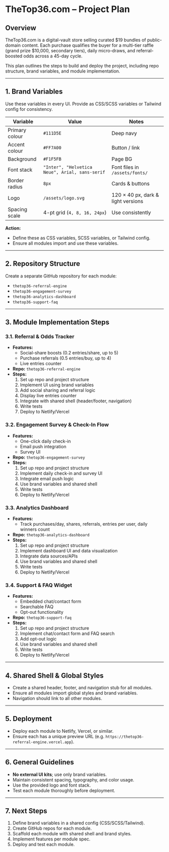# TheTop36.com – Project Plan

## Overview
TheTop36.com is a digital-vault store selling curated $19 bundles of public-domain content. Each purchase qualifies the buyer for a multi-tier raffle (grand prize $10,000, secondary tiers), daily micro-draws, and referral-boosted odds across a 45-day cycle.

This plan outlines the steps to build and deploy the project, including repo structure, brand variables, and module implementation.

---

## 1. Brand Variables
Use these variables in every UI. Provide as CSS/SCSS variables or Tailwind config for consistency.

| Variable         | Value                                                      | Notes                                 |
|------------------|------------------------------------------------------------|---------------------------------------|
| Primary colour   | `#111D5E`                                                  | Deep navy                             |
| Accent colour    | `#FF7A00`                                                  | Button / link                         |
| Background       | `#F1F5FB`                                                  | Page BG                               |
| Font stack       | `"Inter", "Helvetica Neue", Arial, sans-serif`           | Font files in `/assets/fonts/`        |
| Border radius    | `8px`                                                      | Cards & buttons                       |
| Logo             | `/assets/logo.svg`                                         | 120 × 40 px, dark & light versions    |
| Spacing scale    | 4-pt grid (`4, 8, 16, 24px`)                               | Use consistently                      |

**Action:**
- Define these as CSS variables, SCSS variables, or Tailwind config.
- Ensure all modules import and use these variables.

---

## 2. Repository Structure
Create a separate GitHub repository for each module:

- `thetop36-referral-engine`
- `thetop36-engagement-survey`
- `thetop36-analytics-dashboard`
- `thetop36-support-faq`

---

## 3. Module Implementation Steps

### 3.1. Referral & Odds Tracker
- **Features:**
  - Social-share boosts (0.2 entries/share, up to 5)
  - Purchase referrals (0.5 entries/buy, up to 4)
  - Live entries counter
- **Repo:** `thetop36-referral-engine`
- **Steps:**
  1. Set up repo and project structure
  2. Implement UI using brand variables
  3. Add social sharing and referral logic
  4. Display live entries counter
  5. Integrate with shared shell (header/footer, navigation)
  6. Write tests
  7. Deploy to Netlify/Vercel

### 3.2. Engagement Survey & Check-In Flow
- **Features:**
  - One-click daily check-in
  - Email push integration
  - Survey UI
- **Repo:** `thetop36-engagement-survey`
- **Steps:**
  1. Set up repo and project structure
  2. Implement daily check-in and survey UI
  3. Integrate email push logic
  4. Use brand variables and shared shell
  5. Write tests
  6. Deploy to Netlify/Vercel

### 3.3. Analytics Dashboard
- **Features:**
  - Track purchases/day, shares, referrals, entries per user, daily winners count
- **Repo:** `thetop36-analytics-dashboard`
- **Steps:**
  1. Set up repo and project structure
  2. Implement dashboard UI and data visualization
  3. Integrate data sources/APIs
  4. Use brand variables and shared shell
  5. Write tests
  6. Deploy to Netlify/Vercel

### 3.4. Support & FAQ Widget
- **Features:**
  - Embedded chat/contact form
  - Searchable FAQ
  - Opt-out functionality
- **Repo:** `thetop36-support-faq`
- **Steps:**
  1. Set up repo and project structure
  2. Implement chat/contact form and FAQ search
  3. Add opt-out logic
  4. Use brand variables and shared shell
  5. Write tests
  6. Deploy to Netlify/Vercel

---

## 4. Shared Shell & Global Styles
- Create a shared header, footer, and navigation stub for all modules.
- Ensure all modules import global styles and brand variables.
- Navigation should link to all other modules.

---

## 5. Deployment
- Deploy each module to Netlify, Vercel, or similar.
- Ensure each has a unique preview URL (e.g. `https://thetop36-referral-engine.vercel.app`).

---

## 6. General Guidelines
- **No external UI kits**; use only brand variables.
- Maintain consistent spacing, typography, and color usage.
- Use the provided logo and font stack.
- Test each module thoroughly before deployment.

---

## 7. Next Steps
1. Define brand variables in a shared config (CSS/SCSS/Tailwind).
2. Create GitHub repos for each module.
3. Scaffold each module with shared shell and brand styles.
4. Implement features per module spec.
5. Deploy and test each module. 